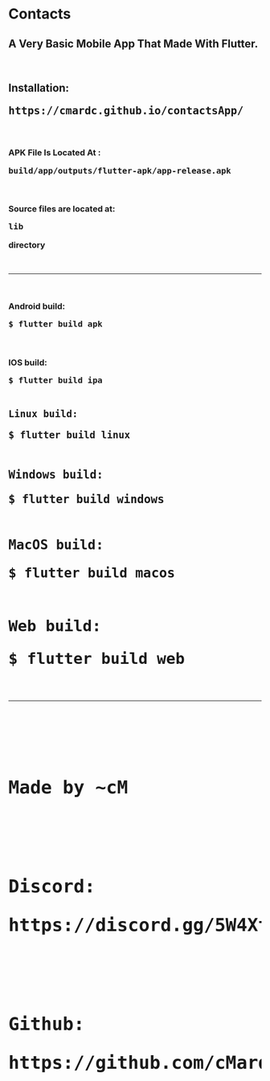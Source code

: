 # Contacts



<h2>A Very Basic Mobile App That Made With Flutter.</h2><br>
<h2>Installation: <pre>https://cmardc.github.io/contactsApp/</pre></h2><br>
<h3>APK File Is Located At : <pre>build/app/outputs/flutter-apk/app-release.apk</pre></h3><br>
<h3>Source files are located at: <pre>lib</pre> directory</h3><br>
<hr><br>
<h3>Android build:  <pre>$ flutter build apk</pre></h3><br>
<h3>IOS build:      <pre>$ flutter build ipa</pre</h3><br>
<h3>Linux build:    <pre>$ flutter build linux</pre</h3><br>
<h3>Windows build:  <pre>$ flutter build windows</pre</h3><br>
<h3>MacOS build:    <pre>$ flutter build macos</pre</h3><br>
<h3>Web build:      <pre>$ flutter build web</pre</h3><br>
<hr><br>
<h3>Made by ~cM</h3><br>
<h3>Discord: <pre>https://discord.gg/5W4XtHkc6g</pre></h3><br>
<h3>Github: <pre>https://github.com/cMardc</pre</h3><br>

